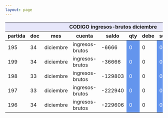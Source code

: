 ```yaml
--- 
layout: page
--- 
```


<table>
<thead> <th style='background-color: lavender' colspan='10'> CODIGO ingresos-brutos	diciembre </th></thead>
<tr><th> partida </th> <th> doc </th> <th> mes </th> <th>  cuenta  </th> <th> saldo  </th> <th>   qty </th> <th> debe </th><th> suma </th>  <th> haber </th> <th> suma </th>  </tr>
<tbody>
<tr> <td> 195 </td> <td> 34</td> <td> diciembre </td> <td>  ingresos-brutos </td> <td> -6666</td> <td style='color: white; background-color: cornflowerblue'>  0 </td> <td> 0 </td> <td style='color: white; background-color: cornflowerblue'> 0</td> <td> 0</td> <td style='color: white; background-color: cornflowerblue'>6666  </td> </tr>
<tr> <td> 199 </td> <td> 34</td> <td> diciembre </td> <td>  ingresos-brutos </td> <td> -36666</td> <td style='color: white; background-color: cornflowerblue'>  0 </td> <td> 0 </td> <td style='color: white; background-color: cornflowerblue'> 0</td> <td> 6666</td> <td style='color: white; background-color: cornflowerblue'>30000  </td> </tr>
<tr> <td> 198 </td> <td> 33</td> <td> diciembre </td> <td>  ingresos-brutos </td> <td> -129803</td> <td style='color: white; background-color: cornflowerblue'>  0 </td> <td> 0 </td> <td style='color: white; background-color: cornflowerblue'> 0</td> <td> 36666</td> <td style='color: white; background-color: cornflowerblue'>93137  </td> </tr>
<tr> <td> 197 </td> <td> 33</td> <td> diciembre </td> <td>  ingresos-brutos </td> <td> -222940</td> <td style='color: white; background-color: cornflowerblue'>  0 </td> <td> 0 </td> <td style='color: white; background-color: cornflowerblue'> 0</td> <td> 129803</td> <td style='color: white; background-color: cornflowerblue'>93137  </td> </tr>
<tr> <td> 196 </td> <td> 34</td> <td> diciembre </td> <td>  ingresos-brutos </td> <td> -229606</td> <td style='color: white; background-color: cornflowerblue'>  0 </td> <td> 0 </td> <td style='color: white; background-color: cornflowerblue'> 0</td> <td> 222940</td> <td style='color: white; background-color: cornflowerblue'>6666  </td> </tr>
</tbody>
</table>
